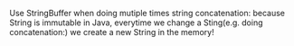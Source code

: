 Use StringBuffer when doing mutiple times string concatenation:
because String is immutable in Java, everytime we change a Sting(e.g. doing
concatenation:) we create a new String in the memory!